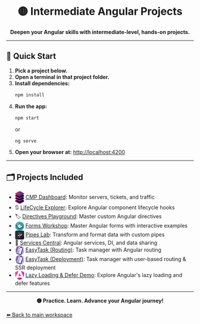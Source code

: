 <h1 align="center">🟡 Intermediate Angular Projects</h1>

<p align="center">
  <b>Deepen your Angular skills with intermediate-level, hands-on projects.</b>
</p>

---

## 🚀 Quick Start

1. **Pick a project below.**
2. **Open a terminal in that project folder.**
3. **Install dependencies:**
   ```cmd
   npm install
   ```
4. **Run the app:**
   ```cmd
   npm start
   ```
   or
   ```cmd
   ng serve
   ```
5. **Open your browser at:** [http://localhost:4200](http://localhost:4200)

---

## 🗂️ Projects Included

- <img src="Components/public/logo.png" width="24" style="vertical-align:middle;"/> [CMP Dashboard](./Components): Monitor servers, tickets, and traffic
- 🔃 [LifeCycle Explorer](./LifeCycle): Explore Angular component lifecycle hooks
- 🏷️ [Directives Playground](./Directives): Master custom Angular directives
- <img src="Forms/public/logo.jpg" width="24" style="vertical-align:middle; border-radius: 50%;"/> [Forms Workshop](./Forms): Master Angular forms with interactive examples
- <img src="Pipes/public/temp-icon.png" width="24" style="vertical-align:middle;"/> [Pipes Lab](./Pipes): Transform and format data with custom pipes
- 🔗 [Services Central](./Services): Angular services, DI, and data sharing
- <img src="EasyTask(Routing)/public/task-management-logo.png" width="24" style="vertical-align:middle;"/> [EasyTask (Routing)](<./EasyTask(Routing)>): Task manager with Angular routing
- <img src="EasyTask(deployment)/public/task-management-logo.png" width="24" style="vertical-align:middle;"/> [EasyTask (Deployment)](./EasyTask(deployment)): Task manager with user-based routing & SSR deployment
- <img src="LazyLoading/public/angular-logo.png" width="24" style="vertical-align:middle;"/> [Lazy Loading & Defer Demo](./LazyLoading): Explore Angular's lazy loading and defer features

---

<p align="center">
  <b>🟡 Practice. Learn. Advance your Angular journey!</b>
</p>

[⬅️ Back to main workspace](../README.md)
